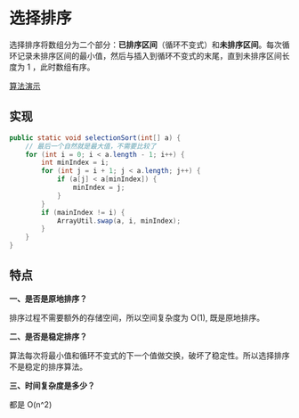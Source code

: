# 选择排序

选择排序将数组分为二个部分：**已排序区间**（循环不变式）和**未排序区间**。每次循环记录未排序区间的最小值，然后与插入到循环不变式的末尾，直到未排序区间长度为 1 ，此时数组有序。

[算法演示](https://visualgo.net/en/sorting)

## 实现

```java
public static void selectionSort(int[] a) {
    // 最后一个自然就是最大值，不需要比较了
    for (int i = 0; i < a.length - 1; i++) {
        int minIndex = i;
        for (int j = i + 1; j < a.length; j++) {
            if (a[j] < a[minIndex]) {
                minIndex = j;
            }
        }
        if (mainIndex != i) {
            ArrayUtil.swap(a, i, minIndex);
        }
    }
}
```



## 特点

**一、是否是原地排序？**

排序过程不需要额外的存储空间，所以空间复杂度为 O(1), 既是原地排序。



**二、是否是稳定排序？**

算法每次将最小值和循环不变式的下一个值做交换，破坏了稳定性。所以选择排序不是稳定的排序算法。



**三、时间复杂度是多少？**

都是 O(n^2)